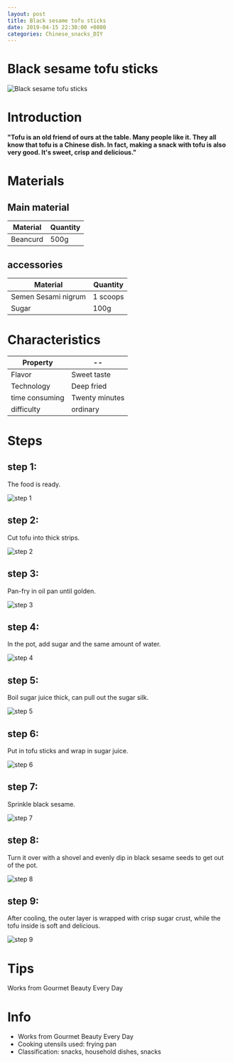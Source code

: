```yaml
---
layout: post
title: Black sesame tofu sticks
date: 2019-04-15 22:30:00 +0800
categories: Chinese_snacks_DIY
---
```


# Black sesame tofu sticks

![Black sesame tofu sticks]({{site.baseurl}}/img/427275/427275.jpg)

# Introduction

**"Tofu is an old friend of ours at the table. Many people like it. They all know that tofu is a Chinese dish. In fact, making a snack with tofu is also very good. It's sweet, crisp and delicious."**

# Materials


## Main material

Material|Quantity
--|--
Beancurd|500g

## accessories

Material|Quantity
--|--
Semen Sesami nigrum|1 scoops
Sugar|100g

# Characteristics

Property|--
--|--
Flavor|Sweet taste
Technology|Deep fried
time consuming|Twenty minutes
difficulty|ordinary

# Steps

## step 1:

The food is ready.

![step 1]({{site.baseurl}}/img/427275/1.jpg)

## step 2:

Cut tofu into thick strips.

![step 2]({{site.baseurl}}/img/427275/2.jpg)

## step 3:

Pan-fry in oil pan until golden.

![step 3]({{site.baseurl}}/img/427275/3.jpg)

## step 4:

In the pot, add sugar and the same amount of water.

![step 4]({{site.baseurl}}/img/427275/4.jpg)

## step 5:

Boil sugar juice thick, can pull out the sugar silk.

![step 5]({{site.baseurl}}/img/427275/5.jpg)

## step 6:

Put in tofu sticks and wrap in sugar juice.

![step 6]({{site.baseurl}}/img/427275/6.jpg)

## step 7:

Sprinkle black sesame.

![step 7]({{site.baseurl}}/img/427275/7.jpg)

## step 8:

Turn it over with a shovel and evenly dip in black sesame seeds to get out of the pot.

![step 8]({{site.baseurl}}/img/427275/8.jpg)

## step 9:

After cooling, the outer layer is wrapped with crisp sugar crust, while the tofu inside is soft and delicious.

![step 9]({{site.baseurl}}/img/427275/9.jpg)

# Tips

Works from Gourmet Beauty Every Day

# Info

- Works from Gourmet Beauty Every Day
- Cooking utensils used: frying pan
- Classification: snacks, household dishes, snacks